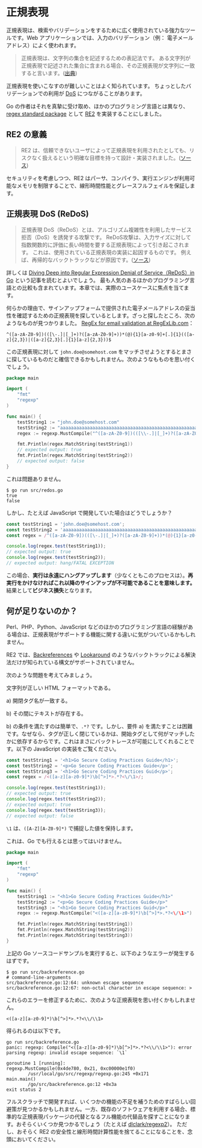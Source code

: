 正規表現
===================

正規表現は、検索やバリデーションをするために広く使用されている強力なツールです。Web アプリケーションでは、入力のバリデーション（例： 電子メールアドレス）によく使われます。

> 正規表現は、文字列の集合を記述するための表記法です。
> ある文字列が正規表現で記述された集合に含まれる場合、その正規表現が文字列に一致すると言います。([出典][1])

正規表現を使いこなすのが難しいことはよく知られています。
ちょっとしたバリデーションでの利用が [DoS][2] につながることがあります。

Go の作者はそれを真摯に受け取め、ほかのプログラミング言語とは異なり、[regex standard package][4] として [RE2][3] を実装することにしました。

## RE2 の意義

> RE2 は、信頼できないユーザによって正規表現を利用されたとしても、リスクなく扱えるという明確な目標を持って設計・実装されました。([ソース][10])

セキュリティを考慮しつつ、RE2 はパーサ、コンパイラ、実行エンジンが利用可能なメモリを制限することで、線形時間性能とグレースフルフェイルを保証します。

## 正規表現 DoS (ReDoS)

> 正規表現 DoS（ReDoS）とは、アルゴリズム複雑性を利用したサービス拒否（DoS）を誘発する攻撃です。
> ReDoS攻撃は、入力サイズに対して指数関数的に評価に長い時間を要する正規表現によって引き起こされます。
> これは、使用されている正規表現の実装に起因するものです。
> 例えば、再帰的なバックトラックなどが原因です。([ソース][8])

詳しくは [Diving Deep into Regular Expression Denial of Service（ReDoS）in Go][8] という記事を読むとよいでしょう。
最も人気のあるほかのプログラミング言語との比較も含まれています。本章では、実際のユースケースに焦点を当てます。

何らかの理由で、サインアップフォームで提供された電子メールアドレスの妥当性を確認するための正規表現を探しているとします。ざっと探したところ、次のようなものが見つかりました。
[RegEx for email validation at RegExLib.com][9]：

```
^([a-zA-Z0-9])(([\-.]|[_]+)?([a-zA-Z0-9]+))*(@){1}[a-z0-9]+[.]{1}(([a-z]{2,3})|([a-z]{2,3}[.]{1}[a-z]{2,3}))$
```

この正規表現に対して `john.doe@somehost.com` をマッチさせようとするとまさに探しているものだと確信できるかもしれません。次のようなもものを思い付くでしょう。

```go
package main

import (
    "fmt"
    "regexp"
)

func main() {
    testString1 := "john.doe@somehost.com"
    testString2 := "aaaaaaaaaaaaaaaaaaaaaaaaaaaaaaaaaaaaaaaaaaaaaaaaaaaaaaaa!"
    regex := regexp.MustCompile("^([a-zA-Z0-9])(([\\-.]|[_]+)?([a-zA-Z0-9]+))*(@){1}[a-z0-9]+[.]{1}(([a-z]{2,3})|([a-z]{2,3}[.]{1}[a-z]{2,3}))$")

    fmt.Println(regex.MatchString(testString1))
    // expected output: true
    fmt.Println(regex.MatchString(testString2))
    // expected output: false
}
```

これは問題ありません。

```
$ go run src/redos.go
true
false
```

しかし、たとえば JavaScript で開発していた場合はどうでしょうか？


```JavaScript
const testString1 = 'john.doe@somehost.com';
const testString2 = 'aaaaaaaaaaaaaaaaaaaaaaaaaaaaaaaaaaaaaaaaaaaaaaaaaaaaaaaa!';
const regex = /^([a-zA-Z0-9])(([\-.]|[_]+)?([a-zA-Z0-9]+))*(@){1}[a-z0-9]+[.]{1}(([a-z]{2,3})|([a-z]{2,3}[.]{1}[a-z]{2,3}))$/;

console.log(regex.test(testString1));
// expected output: true
console.log(regex.test(testString2));
// expected output: hang/FATAL EXCEPTION

```

この場合、**実行は永遠にハングアップします**（少なくともこのプロセスは）。**再実行をかけなければこれ以降のサインアップが不可能であることを意味します。**
結果として**ビジネス損失**となります。

## 何が足りないのか？

Perl、PHP、Python、JavaScript などのほかのプログラミング言語の経験がある場合は、正規表現がサポートする機能に関する違いに気がついているかもしれません。

RE2 では、[Backreferences][5] や [Lookaround][6] のようなバックトラックによる解決法だけが知られている構文がサポートされていません。

次のような問題を考えてみましょう。

文字列が正しい HTML フォーマットである。

a) 開閉タグ名が一致する。

b) その間にテキストが存在する。

b) の条件を満たすのは簡単で、`.*?` です。しかし、要件 a) を満たすことは困難です。なぜなら、タグが正しく閉じているかは、開始タグとして何がマッチしたかに依存するからです。これはまさにバックトレースが可能にしてくれることです。以下の JavaScript の実装をご覧ください。

```JavaScript
const testString1 = '<h1>Go Secure Coding Practices Guide</h1>';
const testString2 = '<p>Go Secure Coding Practices Guide</p>';
const testString3 = '<h1>Go Secure Coding Practices Guid</p>';
const regex = /<([a-z][a-z0-9]*)\b[^>]*>.*?<\/\1>/;

console.log(regex.test(testString1));
// expected output: true
console.log(regex.test(testString2));
// expected output: true
console.log(regex.test(testString3));
// expected output: false

```

`\1` は、`([A-Z][A-Z0-9]*)` で捕捉した値を保持します。

これは、Go でも行えるとは思ってはいけません。

```go
package main

import (
    "fmt"
    "regexp"
)

func main() {
    testString1 := "<h1>Go Secure Coding Practices Guide</h1>"
    testString2 := "<p>Go Secure Coding Practices Guide</p>"
    testString3 := "<h1>Go Secure Coding Practices Guid</p>"
    regex := regexp.MustCompile("<([a-z][a-z0-9]*)\b[^>]*>.*?<\/\1>")

    fmt.Println(regex.MatchString(testString1))
    fmt.Println(regex.MatchString(testString2))
    fmt.Println(regex.MatchString(testString3))
}

```

上記の Go ソースコードサンプルを実行すると、以下のようなエラーが発生するはずです。

```
$ go run src/backreference.go
# command-line-arguments
src/backreference.go:12:64: unknown escape sequence
src/backreference.go:12:67: non-octal character in escape sequence: >
```

これらのエラーを修正するために、次のような正規表現を思い付くかもしれません。

```
<([a-z][a-z0-9]*)\b[^>]*>.*?<\\/\\1>
```

得られるのは以下です。

```
go run src/backreference.go
panic: regexp: Compile("<([a-z][a-z0-9]*)\b[^>]*>.*?<\\/\\1>"): error parsing regexp: invalid escape sequence: `\1`

goroutine 1 [running]:
regexp.MustCompile(0x4de780, 0x21, 0xc00000e1f0)
        /usr/local/go/src/regexp/regexp.go:245 +0x171
main.main()
        /go/src/backreference.go:12 +0x3a
exit status 2
```

フルスクラッチで開発すれば、いくつかの機能の不足を補うためのすばらしい回避策が見つかるかもしれません。一方、既存のソフトウェアを利用する場合、標準的な正規表現パッケージの代替となるフル機能の代替品を探すことになります。おそらくいくつか見つかるでしょう（たとえば [dlclark/regexp2][7]）。
ただし、おそらく RE2 の安全性と線形時間計算性能を捨てることになることを、念頭においてください。

[1]: https://swtch.com/~rsc/regexp/regexp1.html
[2]: #regular-expression-denial-of-service-redos
[3]: https://github.com/google/re2/wiki
[4]: https://golang.org/pkg/regexp/
[5]: https://www.regular-expressions.info/backref.html
[6]: https://www.regular-expressions.info/lookaround.html
[7]: https://github.com/dlclark
[8]: https://www.checkmarx.com/2018/05/07/redos-go/
[9]: http://regexlib.com/REDetails.aspx?regexp_id=1757
[10]: https://github.com/google/re2/wiki/WhyRE2
